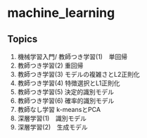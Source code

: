 # machine_learning
## Topics
1. 機械学習入門/ 教師つき学習(1)　単回帰
1. 教師つき学習(2) 重回帰
1. 教師つき学習(3) モデルの複雑さとL2正則化
1. 教師つき学習(4) 特徴選択とL1正則化
1. 教師つき学習(5) 決定的識別モデル
1. 教師つき学習(6) 確率的識別モデル
1. 教師なし学習 k-meansとPCA
1. 深層学習(1)　識別モデル
1. 深層学習(2)　生成モデル
